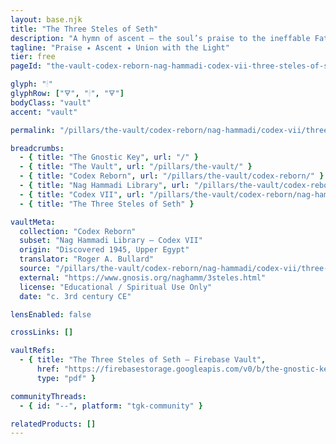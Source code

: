 ```yaml
---
layout: base.njk
title: "The Three Steles of Seth"
description: "A hymn of ascent — the soul’s praise to the ineffable Father, uttered in the name of Seth the Perfect One."
tagline: "Praise ✦ Ascent ✦ Union with the Light"
tier: free
pageId: "the-vault-codex-reborn-nag-hammadi-codex-vii-three-steles-of-seth"

glyph: "🕯"
glyphRow: ["🜃", "🕯", "🜃"]
bodyClass: "vault"
accent: "vault"

permalink: "/pillars/the-vault/codex-reborn/nag-hammadi/codex-vii/three-steles-of-seth/text/index.html"

breadcrumbs:
  - { title: "The Gnostic Key", url: "/" }
  - { title: "The Vault", url: "/pillars/the-vault/" }
  - { title: "Codex Reborn", url: "/pillars/the-vault/codex-reborn/" }
  - { title: "Nag Hammadi Library", url: "/pillars/the-vault/codex-reborn/nag-hammadi/" }
  - { title: "Codex VII", url: "/pillars/the-vault/codex-reborn/nag-hammadi/codex-vii/" }
  - { title: "The Three Steles of Seth" }

vaultMeta:
  collection: "Codex Reborn"
  subset: "Nag Hammadi Library – Codex VII"
  origin: "Discovered 1945, Upper Egypt"
  translator: "Roger A. Bullard"
  source: "/pillars/the-vault/codex-reborn/nag-hammadi/codex-vii/three-steles-of-seth/"
  external: "https://www.gnosis.org/naghamm/3steles.html"
  license: "Educational / Spiritual Use Only"
  date: "c. 3rd century CE"

lensEnabled: false

crossLinks: []

vaultRefs:
  - { title: "The Three Steles of Seth — Firebase Vault",
      href: "https://firebasestorage.googleapis.com/v0/b/the-gnostic-key.appspot.com/o/vault%2Fnag-hammadi%2Fthree-steles-of-seth.pdf?alt=media",
      type: "pdf" }

communityThreads:
  - { id: "--", platform: "tgk-community" }

relatedProducts: []
---
```

